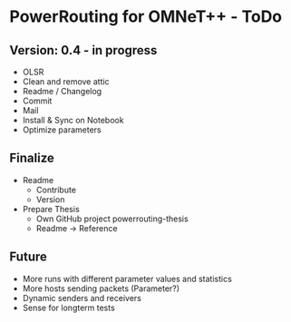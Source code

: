 PowerRouting for OMNeT++ - ToDo
===============================

Version: 0.4 - in progress
--------------------------

* OLSR
* Clean and remove attic
* Readme / Changelog
* Commit
* Mail 
* Install & Sync on Notebook
* Optimize parameters


Finalize
--------

* Readme
	* Contribute
	* Version
* Prepare Thesis
	* Own GitHub project powerrouting-thesis
	* Readme -> Reference

Future
------

* More runs with different parameter values and statistics
* More hosts sending packets (Parameter?)
* Dynamic senders and receivers
* Sense for longterm tests